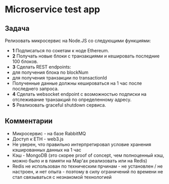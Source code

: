 # Microservice test app

## Задача

Релизовать микросервис на Node.JS со следующими функциями:
- **1** Подписаться по сокетам к ноде Ethereum.
- **2** Получать новые блоки с транзакциями и кешировать последние 100 блоков.
- **3** Сделать REST endpoints:
- для получения блока по blockNum
- для получения транзакции по transactionId
- Полученные данные должны кешироваться на 1 час после последнего запроса.
- **4** Сделать websocket endpoint с возможностью подписки на отслеживание транзакций по определенному адресу.
- **5** Реализовать graceful shutdown сервиса.

## Комментарии

- Микросервис - на базе RabbitMQ
- Доступ к ETH - web3.js
- Не уверен, что правильно интерпретировал условие хранения кэшированных данных на 1 час
- Кэш - MongoDB (это скорее proof of concept, чем полноценный кэш, 
можно было и в памяти на Map'ах реализовать или на Redis)
- Redis не использован по техническим прчинам - не установлен / не настроен, и нет опыта - 
поэтому в силу ограничений по времени не стал связываться с незнакомой технологией
